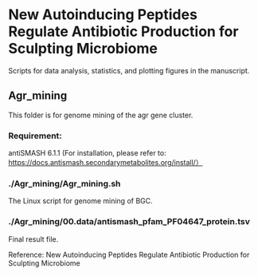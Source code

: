 # New Autoinducing Peptides Regulate Antibiotic Production for Sculpting Microbiome

Scripts for data analysis, statistics, and plotting figures in the manuscript.

## Agr_mining
This folder is for genome mining of the agr gene cluster.

### Requirement:
antiSMASH 6.1.1 (For installation, please refer to: https://docs.antismash.secondarymetabolites.org/install/）

### ./Agr_mining/Agr_mining.sh
The Linux script for genome mining of BGC.

### ./Agr_mining/00.data/antismash_pfam_PF04647_protein.tsv
Final result file.


Reference: New Autoinducing Peptides Regulate Antibiotic Production for Sculpting Microbiome
